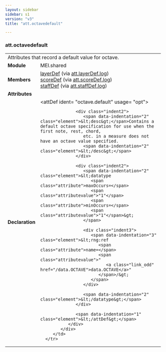 ```yaml
---
layout: sidebar
sidebar: s1
version: "v3"
title: "att.octavedefault"

---
```


<div class="classSpec att">
   <h3 id="att.octavedefault">att.octavedefault</h3>
   <table class="wovenodd">
      <tr>
         <td colspan="2" class="wovenodd-col2">Attributes that record a default value for octave.</td>
      </tr>
      <tr>
         <td class="wovenodd-col1">
            <strong>Module</strong>
         </td>
         <td class="wovenodd-col2">MEI.shared</td>
      </tr>
      <tr>
         <td class="wovenodd-col1">
            <strong>Members</strong>
         </td>
         <td class="wovenodd-col2">
            <div class="parent">
               <div>
                  <a class="link_odd_elementSpec" href="/{{ page.version }}/elements/layerDef.html">layerDef</a>
                  <span> (via 
                     <a class="link_odd_classSpec" href="/{{ page.version }}/attribute-classes/att.layerDef.log.html">att.layerDef.log</a>)
                  </span>
               </div>
               <div>
                  <a class="link_odd_elementSpec" href="/{{ page.version }}/elements/scoreDef.html">scoreDef</a>
                  <span> (via 
                     <a class="link_odd_classSpec" href="/{{ page.version }}/attribute-classes/att.scoreDef.log.html">att.scoreDef.log</a>)
                  </span>
               </div>
               <div>
                  <a class="link_odd_elementSpec" href="/{{ page.version }}/elements/staffDef.html">staffDef</a>
                  <span> (via 
                     <a class="link_odd_classSpec" href="/{{ page.version }}/attribute-classes/att.staffDef.log.html">att.staffDef.log</a>)
                  </span>
               </div>
            </div>
         </td>
      </tr>
      <tr>
         <td class="wovenodd-col1">
            <strong>Attributes</strong>
         </td>
         <td class="wovenodd-col2"></td>
      </tr>
      <tr>
         <td class="wovenodd-col1">
            <strong>Declaration</strong>
         </td>
         <td class="wovenodd-col2">
            <div xml:space="preserve" class="pre">
               <div class="indent1">
                  <span data-indentation="1" class="element">&lt;attDef 
                     <span class="attribute">ident=</span>
                     <span class="attributevalue">"octave.default"</span> 
                     <span class="attribute">usage=</span>
                     <span class="attributevalue">"opt"</span>&gt;
                  </span>
                  
                  <div class="indent2">
                     <span data-indentation="2" class="element">&lt;desc&gt;</span>Contains a default octave specification for use when the first note, rest, chord,
                     etc. in a measure does not have an octave value specified.
                     <span data-indentation="2" class="element">&lt;/desc&gt;</span>
                  </div>
                  
                  <div class="indent2">
                     <span data-indentation="2" class="element">&lt;datatype 
                        <span class="attribute">maxOccurs=</span>
                        <span class="attributevalue">"1"</span> 
                        <span class="attribute">minOccurs=</span>
                        <span class="attributevalue">"1"</span>&gt;
                     </span>
                     
                     <div class="indent3">
                        <span data-indentation="3" class="element">&lt;rng:ref 
                           <span class="attribute">name=</span>
                           <span class="attributevalue">"
                              <a class="link_odd" href="/data.OCTAVE">data.OCTAVE</a>"
                           </span>/&gt;
                        </span>
                     </div>
                     
                     <span data-indentation="2" class="element">&lt;/datatype&gt;</span>
                  </div>
                  
                  <span data-indentation="1" class="element">&lt;/attDef&gt;</span>
               </div>
            </div>
         </td>
      </tr>
   </table>
</div>
